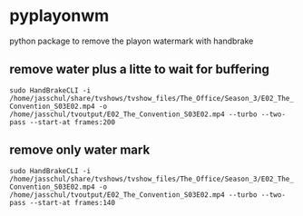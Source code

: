 # pyplayonwm
python package to remove the playon watermark with handbrake

## remove water plus a litte to wait for buffering
`sudo HandBrakeCLI -i /home/jasschul/share/tvshows/tvshow_files/The_Office/Season_3/E02_The_Convention_S03E02.mp4 -o /home/jasschul/tvoutput/E02_The_Convention_S03E02.mp4 --turbo --two-pass --start-at frames:200`

## remove only water mark
`sudo HandBrakeCLI -i /home/jasschul/share/tvshows/tvshow_files/The_Office/Season_3/E02_The_Convention_S03E02.mp4 -o /home/jasschul/tvoutput/E02_The_Convention_S03E02.mp4 --turbo --two-pass --start-at frames:140`